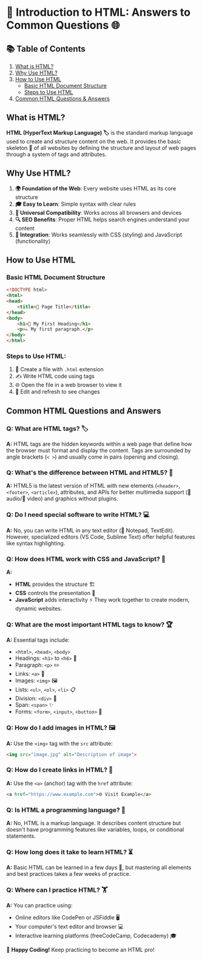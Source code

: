 # 📝 Introduction to HTML: Answers to Common Questions 🌐

## 📚 Table of Contents

1. [What is HTML?](#what-is-html?)
2. [Why Use HTML?](#why-use-html?)
3. [How to Use HTML](#how-to-use-html)
    - [Basic HTML Document Structure](#basic-html-document-structure)
    - [Steps to Use HTML](#steps-to-use-html:)
4. [Common HTML Questions & Answers](#common-html-questions-and-answers)

## What is HTML?

**HTML (HyperText Markup Language) 🏷️** is the standard markup language used to create and structure content on the web. It provides the basic skeleton 🦴 of all websites by defining the structure and layout of web pages through a system of tags and attributes.

## Why Use HTML?

1. **🌍 Foundation of the Web**: Every website uses HTML as its core structure
2. **🎓 Easy to Learn**: Simple syntax with clear rules
3. **🔄 Universal Compatibility**: Works across all browsers and devices
4. **🔍 SEO Benefits**: Proper HTML helps search engines understand your content
5. **🧩 Integration**: Works seamlessly with CSS (styling) and JavaScript (functionality)

## How to Use HTML

### Basic HTML Document Structure

```html 
<!DOCTYPE html>
<html>
<head>
    <title>📄 Page Title</title>
</head>
<body>
    <h1>📌 My First Heading</h1>
    <p>✏️ My first paragraph.</p>
</body>
</html>
```

### Steps to Use HTML:
1. 📁 Create a file with `.html` extension
2. ✍️ Write HTML code using tags
3. 🌐 Open the file in a web browser to view it
4. 🔄 Edit and refresh to see changes

## Common HTML Questions and Answers

### Q: What are HTML tags? 🏷️
**A:** HTML tags are the hidden keywords within a web page that define how the browser must format and display the content. Tags are surrounded by angle brackets (`< >`) and usually come in pairs (opening and closing).

### Q: What's the difference between HTML and HTML5? 🔄
**A:** HTML5 is the latest version of HTML with new elements (`<header>`, `<footer>`, `<article>`), attributes, and APIs for better multimedia support (🎵 audio/🎥 video) and graphics without plugins.

### Q: Do I need special software to write HTML? 💻
**A:** No, you can write HTML in any text editor (📝 Notepad, TextEdit). However, specialized editors (VS Code, Sublime Text) offer helpful features like syntax highlighting.

### Q: How does HTML work with CSS and JavaScript? 🧩
**A:** 
- **HTML** provides the structure 🏗️
- **CSS** controls the presentation 🎨
- **JavaScript** adds interactivity ⚡
They work together to create modern, dynamic websites.

### Q: What are the most important HTML tags to know? 🏆
**A:** Essential tags include:
- `<html>`, `<head>`, `<body>`
- Headings: `<h1>` to `<h6>` 📑
- Paragraph: `<p>` ✏️
- Links: `<a>` 🔗
- Images: `<img>` 🖼️
- Lists: `<ul>`, `<ol>`, `<li>` 📋
- Division: `<div>` 🧱
- Span: `<span>` ✨
- Forms: `<form>`, `<input>`, `<button>` 📝

### Q: How do I add images in HTML? 🖼️
**A:** Use the `<img>` tag with the `src` attribute:
```html
<img src="image.jpg" alt="Description of image">
```

### Q: How do I create links in HTML? 🔗
**A:** Use the `<a>` (anchor) tag with the `href` attribute:
```html
<a href="https://www.example.com">🌐 Visit Example</a>
```

### Q: Is HTML a programming language? 🤖
**A:** No, HTML is a markup language. It describes content structure but doesn't have programming features like variables, loops, or conditional statements.

### Q: How long does it take to learn HTML? ⏳
**A:** Basic HTML can be learned in a few days 📅, but mastering all elements and best practices takes a few weeks of practice.

### Q: Where can I practice HTML? 🏋️
**A:** You can practice using:
- Online editors like CodePen or JSFiddle 🖥️
- Your computer's text editor and browser 💻
- Interactive learning platforms (freeCodeCamp, Codecademy) 🎓

🚀 **Happy Coding!** Keep practicing to become an HTML pro!